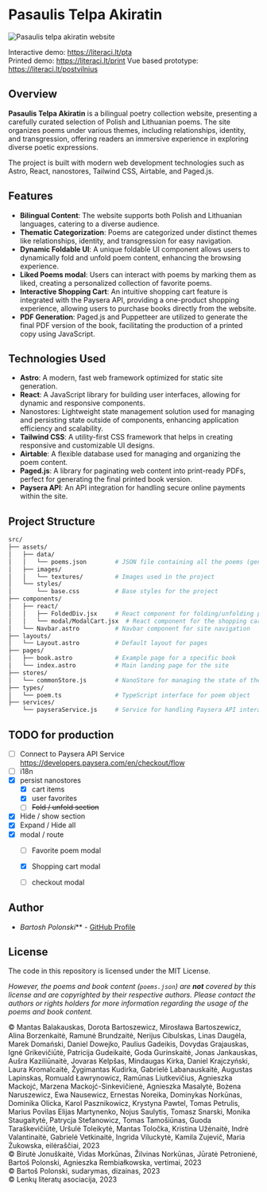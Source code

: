 <!-- markdownlint-disable MD013 -->

# Pasaulis Telpa Akiratin

![Pasaulis telpa akiratin website](https://literaci.lt/pta/website_pta.jpg)

Interactive demo: https://literaci.lt/pta  
Printed demo: https://literaci.lt/print
Vue based prototype: https://literaci.lt/postvilnius

## Overview

**Pasaulis Telpa Akiratin** is a bilingual poetry collection website, presenting a carefully curated selection of Polish and Lithuanian poems. The site organizes poems under various themes, including relationships, identity, and transgression, offering readers an immersive experience in exploring diverse poetic expressions.

The project is built with modern web development technologies such as Astro, React, nanostores, Tailwind CSS, Airtable, and Paged.js. 

## Features

- **Bilingual Content**: The website supports both Polish and Lithuanian languages, catering to a diverse audience.
- **Thematic Categorization**: Poems are categorized under distinct themes like relationships, identity, and transgression for easy navigation.
- **Dynamic Foldable UI**: A unique foldable UI component allows users to dynamically fold and unfold poem content, enhancing the browsing experience.
- **Liked Poems modal**: Users can interact with poems by marking them as liked, creating a personalized collection of favorite poems.
- **Interactive Shopping Cart**: An intuitive shopping cart feature is integrated with the Paysera API, providing a one-product shopping experience, allowing users to purchase books directly from the website.
- **PDF Generation**: Paged.js and Puppetteer are utilized to generate the final PDF version of the book, facilitating the production of a printed copy using JavaScript.
 
## Technologies Used

- **Astro**: A modern, fast web framework optimized for static site generation.
- **React**: A JavaScript library for building user interfaces, allowing for dynamic and responsive components.
- Nanostores: Lightweight state management solution used for managing and persisting state outside of components, enhancing application efficiency and scalability. 
- **Tailwind CSS**: A utility-first CSS framework that helps in creating responsive and customizable UI designs.
- **Airtable**: A flexible database used for managing and organizing the poem content.
- **Paged.js**: A library for paginating web content into print-ready PDFs, perfect for generating the final printed book version.
- **Paysera API**: An API integration for handling secure online payments within the site.

## Project Structure

```bash
src/
├── assets/
│   ├── data/
│   │   └── poems.json        # JSON file containing all the poems (generated by fetching Airtable)
│   ├── images/
│   │   └── textures/         # Images used in the project
│   └── styles/
│       └── base.css          # Base styles for the project
├── components/
│   ├── react/
│   │   ├── FoldedDiv.jsx     # React component for folding/unfolding poem sections
│   │   └── modal/ModalCart.jsx  # React component for the shopping cart
│   └── Navbar.astro          # Navbar component for site navigation
├── layouts/
│   └── Layout.astro          # Default layout for pages
├── pages/
│   ├── book.astro            # Example page for a specific book
│   └── index.astro           # Main landing page for the site
├── stores/
│   └── commonStore.js        # NanoStore for managing the state of the whole website
├── types/
│   └── poem.ts               # TypeScript interface for poem object
├── services/
    └── payseraService.js     # Service for handling Paysera API interactions
```

## TODO for production

- [ ] Connect to Paysera API Service https://developers.paysera.com/en/checkout/flow 
- [ ] i18n
- [x] persist nanostores
  - [x] cart items
  - [x] user favorites
  - [ ] ~~Fold / unfold section~~
- [x] Hide / show section
- [x] Expand / Hide all
- [x] modal / route
  - [ ] Favorite poem modal
  - [x] Shopping cart modal
  - [ ] checkout modal


## Author

- *Bartosh Polonski*** - [GitHub Profile](https://github.com/barelief)

## License

The code in this repository is licensed under the MIT License.  

*However, the poems and book content (`poems.json`) are **not** covered by this license and are copyrighted by their respective authors. Please contact the authors or rights holders for more information regarding the usage of the poems and book content.*

© Mantas Balakauskas, Dorota Bartoszewicz, Mirosława Bartoszewicz, Alina Borzenkaitė, Ramunė Brundzaitė, Nerijus Cibulskas, Linas Daugėla, Marek Domański, Daniel Dowejko, Paulius Gadeikis, Dovydas Grajauskas, Ignė Grikevičiūtė, Patricija Gudeikaitė, Goda Gurinskaitė, Jonas Jankauskas, Aušra Kaziliūnaitė, Jovaras Kelpšas, Mindaugas Kirka, Daniel Krajczyński, Laura Kromalcaitė, Žygimantas Kudirka, Gabrielė Labanauskaitė, Augustas Lapinskas, Romuald Ławrynowicz, Ramūnas Liutkevičius, Agnieszka Mackojć, Marzena Mackojć-Sinkevičienė, Agnieszka Masalytė, Bożena Naruszewicz, Ewa Nausewicz, Ernestas Noreika, Dominykas Norkūnas, Dominika Olicka, Karol Pasznikowicz, Krystyna Pawtel, Tomas Petrulis, Marius Povilas Elijas Martynenko, Nojus Saulytis, Tomasz Snarski, Monika Staugaitytė, Patrycja Stefanowicz, Tomas Tamošiūnas, Guoda Taraškevičiūtė, Uršulė Toleikytė, Mantas Toločka, Kristina Užėnaitė, Indrė Valantinaitė, Gabrielė Vetkinaitė, Ingrida Viluckytė, Kamila Zujevič, Maria Żukowska, eilėraščiai, 2023  
© Birutė Jonuškaitė, Vidas Morkūnas, Žilvinas Norkūnas, Jūratė Petronienė, Bartoš Polonski, Agnieszka Rembiałkowska, vertimai, 2023  
© Bartoš Polonski, sudarymas, dizainas, 2023  
© Lenkų literatų asociacija, 2023  
